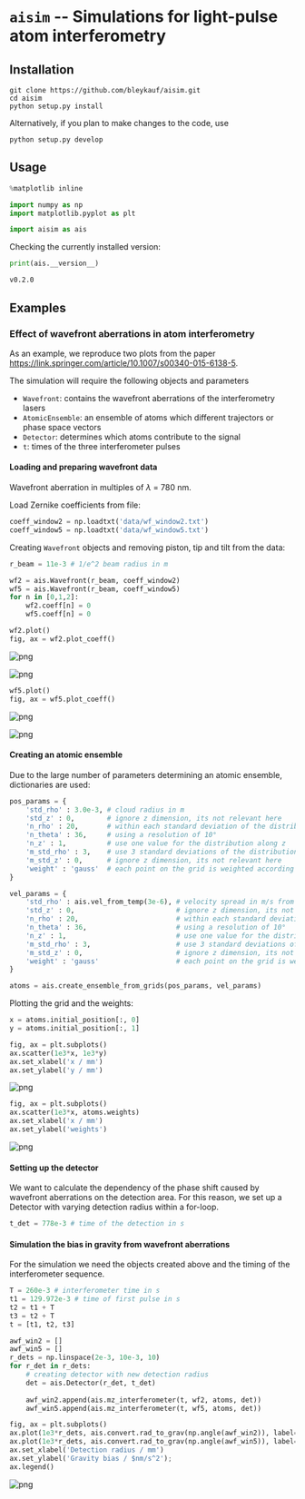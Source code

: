 # `aisim` -- Simulations for light-pulse atom interferometry

## Installation

```
git clone https://github.com/bleykauf/aisim.git
cd aisim
python setup.py install
```

Alternatively, if you plan to make changes to the code, use

```
python setup.py develop
```

## Usage


```python
%matplotlib inline

import numpy as np
import matplotlib.pyplot as plt

import aisim as ais
```

Checking the currently installed version:


```python
print(ais.__version__)
```

    v0.2.0
    

## Examples

### Effect of wavefront aberrations in atom interferometry

As an example, we reproduce two plots from the paper https://link.springer.com/article/10.1007/s00340-015-6138-5.

The simulation will require the following objects and parameters
* `Wavefront`: contains the wavefront aberrations of the interferometry lasers
* `AtomicEnsemble`: an ensemble of atoms which different trajectors or phase space vectors
* `Detector`: determines which atoms contribute to the signal
* `t`: times of the three interferometer pulses

#### Loading and preparing wavefront data

Wavefront aberration in multiples of $\lambda$ = 780 nm. 

Load Zernike coefficients from file:


```python
coeff_window2 = np.loadtxt('data/wf_window2.txt')
coeff_window5 = np.loadtxt('data/wf_window5.txt')
```

Creating `Wavefront` objects and removing piston, tip and tilt from the data:


```python
r_beam = 11e-3 # 1/e^2 beam radius in m

wf2 = ais.Wavefront(r_beam, coeff_window2)
wf5 = ais.Wavefront(r_beam, coeff_window5)
for n in [0,1,2]:
    wf2.coeff[n] = 0
    wf5.coeff[n] = 0
```


```python
wf2.plot()
fig, ax = wf2.plot_coeff()
```


![png](docs/output_14_0.png)



![png](docs/output_14_1.png)



```python
wf5.plot()
fig, ax = wf5.plot_coeff()
```


![png](docs/output_15_0.png)



![png](docs/output_15_1.png)


#### Creating an atomic ensemble

Due to the large number of parameters determining an atomic ensemble, dictionaries are used:


```python
pos_params = {
    'std_rho' : 3.0e-3, # cloud radius in m
    'std_z' : 0,        # ignore z dimension, its not relevant here
    'n_rho' : 20,       # within each standard deviation of the distribution we use 20 points
    'n_theta' : 36,     # using a resolution of 10°
    'n_z' : 1,          # use one value for the distribution along z
    'm_std_rho' : 3,    # use 3 standard deviations of the distribution, i.e. atoms up to 9 mm away from the center
    'm_std_z' : 0,      # ignore z dimension, its not relevant here 
    'weight' : 'gauss'  # each point on the grid is weighted according to a Guassian distribution
}

vel_params = {
    'std_rho' : ais.vel_from_temp(3e-6), # velocity spread in m/s from a temperature of 3 uK
    'std_z' : 0,                         # ignore z dimension, its not relevant here
    'n_rho' : 20,                        # within each standard deviation of the distribution we use 20 points
    'n_theta' : 36,                      # using a resolution of 10°
    'n_z' : 1,                           # use one value for the distribution along z
    'm_std_rho' : 3,                     # use 3 standard deviations of the distribution
    'm_std_z' : 0,                       # ignore z dimension, its not relevant here 
    'weight' : 'gauss'                   # each point on the grid is weighted according to a Guassian distribution
}

atoms = ais.create_ensemble_from_grids(pos_params, vel_params)
```

Plotting the grid and the weights:


```python
x = atoms.initial_position[:, 0]
y = atoms.initial_position[:, 1]
```


```python
fig, ax = plt.subplots()
ax.scatter(1e3*x, 1e3*y)
ax.set_xlabel('x / mm')
ax.set_ylabel('y / mm')
```


![png](docs/output_20_1.png)



```python
fig, ax = plt.subplots()
ax.scatter(1e3*x, atoms.weights)
ax.set_xlabel('x / mm')
ax.set_ylabel('weights')
```


![png](docs/output_21_1.png)


#### Setting up the detector

We want to calculate the dependency of the phase shift caused by wavefront aberrations on the detection area. For this reason, we set up a Detector with varying detection radius within a for-loop.


```python
t_det = 778e-3 # time of the detection in s
```

#### Simulation the bias in gravity from wavefront aberrations

For the simulation we need the objects created above and the timing of the interferometer sequence.


```python
T = 260e-3 # interferometer time in s
t1 = 129.972e-3 # time of first pulse in s
t2 = t1 + T
t3 = t2 + T
t = [t1, t2, t3]
```


```python
awf_win2 = []
awf_win5 = []
r_dets = np.linspace(2e-3, 10e-3, 10)
for r_det in r_dets:
    # creating detector with new detection radius
    det = ais.Detector(r_det, t_det)
    
    awf_win2.append(ais.mz_interferometer(t, wf2, atoms, det))
    awf_win5.append(ais.mz_interferometer(t, wf5, atoms, det))
```


```python
fig, ax = plt.subplots()
ax.plot(1e3*r_dets, ais.convert.rad_to_grav(np.angle(awf_win2)), label='Window 2')
ax.plot(1e3*r_dets, ais.convert.rad_to_grav(np.angle(awf_win5)), label='Window 5')
ax.set_xlabel('Detection radius / mm')
ax.set_ylabel('Gravity bias / $nm/s^2');
ax.legend()
```

![png](docs/output_27_1.png)

